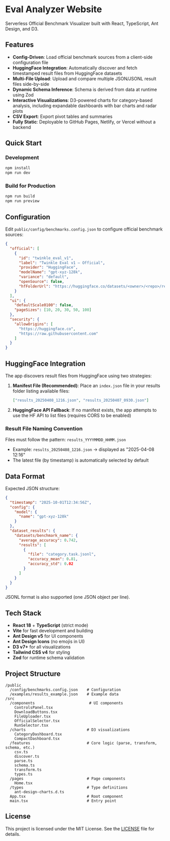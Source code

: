 # Eval Analyzer Website

Serverless Official Benchmark Visualizer built with React, TypeScript, Ant Design, and D3.

## Features

- **Config-Driven**: Load official benchmark sources from a client-side configuration file
- **HuggingFace Integration**: Automatically discover and fetch timestamped result files from HuggingFace datasets
- **Multi-File Upload**: Upload and compare multiple JSON/JSONL result files side-by-side
- **Dynamic Schema Inference**: Schema is derived from data at runtime using Zod
- **Interactive Visualizations**: D3-powered charts for category-based analysis, including expandable dashboards with bar charts and radar plots
- **CSV Export**: Export pivot tables and summaries
- **Fully Static**: Deployable to GitHub Pages, Netlify, or Vercel without a backend

## Quick Start

### Development

```bash
npm install
npm run dev
```

### Build for Production

```bash
npm run build
npm run preview
```

## Configuration

Edit `public/config/benchmarks.config.json` to configure official benchmark sources:

```json
{
  "official": [
    {
      "id": "twinkle_eval_v1",
      "label": "Twinkle Eval v1 — Official",
      "provider": "HuggingFace",
      "modelName": "gpt-xyz-128k",
      "variance": "default",
      "openSource": false,
      "hfFolderUrl": "https://huggingface.co/datasets/<owner>/<repo>/resolve/main/results/"
    }
  ],
  "ui": {
    "defaultScale0100": false,
    "pageSizes": [10, 20, 30, 50, 100]
  },
  "security": {
    "allowOrigins": [
      "https://huggingface.co",
      "https://raw.githubusercontent.com"
    ]
  }
}
```

## HuggingFace Integration

The app discovers result files from HuggingFace using two strategies:

1. **Manifest File (Recommended)**: Place an `index.json` file in your results folder listing available files:

   ```json
   ["results_20250408_1216.json", "results_20250407_0930.json"]
   ```

2. **HuggingFace API Fallback**: If no manifest exists, the app attempts to use the HF API to list files (requires CORS to be enabled)

### Result File Naming Convention

Files must follow the pattern: `results_YYYYMMDD_HHMM.json`

- Example: `results_20250408_1216.json` → displayed as "2025-04-08 12:16"
- The latest file (by timestamp) is automatically selected by default

## Data Format

Expected JSON structure:

```json
{
  "timestamp": "2025-10-01T12:34:56Z",
  "config": {
    "model": {
      "name": "gpt-xyz-128k"
    }
  },
  "dataset_results": {
    "datasets/benchmark_name": {
      "average_accuracy": 0.742,
      "results": [
        {
          "file": "category.task.jsonl",
          "accuracy_mean": 0.81,
          "accuracy_std": 0.02
        }
      ]
    }
  }
}
```

JSONL format is also supported (one JSON object per line).

## Tech Stack

- **React 18** + **TypeScript** (strict mode)
- **Vite** for fast development and building
- **Ant Design v5** for UI components
- **Ant Design Icons** (no emojis in UI)
- **D3 v7+** for all visualizations
- **Tailwind CSS v4** for styling
- **Zod** for runtime schema validation

## Project Structure

```
/public
  /config/benchmarks.config.json    # Configuration
  /examples/results_example.json    # Example data
/src
  /components                        # UI components
    ControlsPanel.tsx
    DownloadButtons.tsx
    FileUploader.tsx
    OfficialSelector.tsx
    RunSelector.tsx
  /charts                           # D3 visualizations
    CategoryDashboard.tsx
    CompactDashboard.tsx
  /features                         # Core logic (parse, transform, schema, etc.)
    csv.ts
    discover.ts
    parse.ts
    schema.ts
    transform.ts
    types.ts
  /pages                            # Page components
    Home.tsx
  /types                            # Type definitions
    ant-design-charts.d.ts
  App.tsx                           # Root component
  main.tsx                          # Entry point
```

## License

This project is licensed under the MIT License. See the [LICENSE](LICENSE) file for details.
